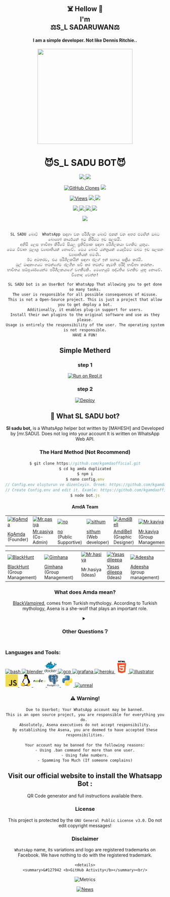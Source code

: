 <h2 align="center"> ☠️ Hellow 🔑 <br>I'm <br>⚖️S_L SADARUWAN⚖️</h1>
<h4 align="center">I am a simple developer. Not like Dennis Ritchie..</h3>

<div align="center">
  <img src="https://i.ibb.co/hszqx2N/IMG-20220128-WA0000.jpg" width="300" height="300">      
  <h1>😈S_L SADU BOT😈</h1>

	  
	
	
<p align="center">
  <a href="https://github.com/BlackVampired/Amdibell">
    <img src="https://komarev.com/ghpvc/?username=BlackVampired&label=Profile%20views&color=ff69b4&label=Profile+Views&style=plastic">

  </a>
  <a href="https://github.com/BlackVampired?tab=followers">
    <img src="https://img.shields.io/github/followers/BlackVampired?color=ff69b4&label=Followers&style=plastic">

  </a>
</p>
	
	
<p align="center">
  <a href="https://github.com/BlackVampired"><img alt="GitHub Clones" src="https://img.shields.io/badge/dynamic/json?style=flat-square&label=Docker pulls&query=count&url=https://github.com/agentnox/8gh32jk565/blob/main/automated_repo.json?raw=True&logo=github"></a>
  
  </a>
  <a href="https://github.com/BlackVampired">
    <img src="https://img.shields.io/docker/image-size/fusuf/whatsasena?style=flat-square&logo=github&label=Image Size">
    
  </a>
</p>

<p align="center">

  <a href="https://github.com/BlackVampired">
    <img src="https://hits.seeyoufarm.com/api/count/incr/badge.svg?url=https%3A%2F%2Fgithub.com%2FBBlackVampired%2FAmdibell&count_bg=%2379C83D&title_bg=%23555555&icon=gitpod.svg&icon_color=%23E7E7E7&title=Views&edge_flat=false" alt="Views"/></a>
  
  </a>
  <a href="https://github.com/BlackVampired/fork">
    <img src="https://img.shields.io/github/forks/BlackVampired/Amdibell?label=Fork&style=social">
    
  </a>
  <a href="https://github.com/BlackVampired/stargazers">
    <img src="https://img.shields.io/github/stars/BlackVampired/Amdibell?style=social">
  </a>
</p>

<p align="center">
  <a href="httsp://github.com/BlackVampired">
    <img src="https://img.shields.io/github/repo-size/BlackVampired/Amdibell?color=purple&label=Repo%20Size&style=plastic">

  </a>
  <a href="httsp://github.com/BlackVampired">
    <img src="https://img.shields.io/github/license/BlackVampired/Amdibell?color=purple&label=License&style=plastic">

  </a>
  <a href="httsp://github.com/BlackVampired">
    <img src="https://img.shields.io/github/languages/top/BlackVampired/Amdibell?color=purple&label=Javascript&style=plastic">

  </a>
  <a href="httsp://github.com/BlackVampired">
    <img src="https://img.shields.io/static/v1?label=Author&message=kg%20Vampired&color=purple&style=plastic">

  </a>
  </p>
 <p align="center">
  <a href="https://wa.me/94761444438">
    <img src="https://img.shields.io/badge/Contact%20Me%20On%20Whatsapp-%20Vampired%20-purple&style=plastic">

  </a>
</p>

```

SL SADU බොට්  WhatsApp සඳහා වන පරිශීලක බොට් එකක් වන අතර එමඟින් ඔබට බොහෝ කාර්යයන් ඉටු කිරීමට ඉඩ සලසයි.
අනිසි ලෙස භාවිතා කිරීමේ සියලු ප්‍රතිවිපාක සඳහා පරිශීලකයා වගකිව යුතුය.
මෙය විවෘත මූලාශ්‍ර ව්‍යාපෘතියක් නොවේ. මෙය බොට් යන්ත්‍රයක් යෙදවීමට ඔබට ඉඩ සලසන ව්‍යාපෘතියක් පමණි.
ඊට අමතරව, එය පරිශීලකයින් සඳහා ප්ලග් ඉන් සහාය සක්‍රීය කරයි.
මුල් මෘදුකාංගයට තමන්ගේම ප්ලගීන සවි කර තමන්ට කැමති පරිදි භාවිතා කරන්න.
භාවිතය සම්පූර්ණයෙන්ම පරිශීලකයාගේ වගකීමකි. මෙහෙයුම් පද්ධතිය වගකිව යුතු නොවේ.
විනොද වෙන්න!
```

```
SL SADU bot is an UserBot for WhatsApp That allowing you to get done so many tasks.
The user is responsible for all possible consequences of misuse.
This is not a Open-Source project. This is just a project that allow you to get deploy a bot.
Additionally, it enables plug-in support for users.
Install their own plugins to the original software and use as they please.
Usage is entirely the responsibility of the user. The operating system is not responsible.
HAVE A FUN!
```
## Simple Metherd

### step 1

[![Run on Repl.it](https://repl.it/badge/github.com/SL-SADU/SL_BOT-SADUWA)](https://replit.com/@KgAmda/Amdibell-QR?v=1)

### step 2

[![Deploy](https://www.herokucdn.com/deploy/button.svg)](https://heroku.com/deploy?template=https://github.com/SL-SADU/SL-SADU-BOT)

## 🔎 What SL SADU bot?
**Sl sadu bot,** is a WhatsApp helper bot written by [MAHESH] and Developed by [mr.SADU]. Does not log into your account It is written on WhatsApp Web API.

### The Hard Method (Not Recommend)
```js
$ git clone https://github.com/kgamdaofficial.git
$ cd kg amda duplicated
$ npm i
$ nano config.env
// Config.env oluşturun ve düzenleyin. Örnek: https://github.com/kgamdaofficial/wiki/config.env-Example
// Create Config.env and edit it. Examle: https://github.com/kgamdaofficial/wiki/config.env-Example
$ node bot.js
```

#### AmdA Team

<table>
										<tbody>
											<tr>
												<td><a href="httsp://github.com/BlackVampired/"><img src="https://i.ibb.co/fqn5sM7/LOGO.jpg" width="100" height="100" alt="KgAmda"></a></td>
												<td><a href="httsp://github.com/BlackVampired/"><img src="https://i.ibb.co/4my3Tvp/LOGO.jpg" width="100" height="100" alt="Mr.pasiya"></a></td>
												<td><a href="httsp://github.com/BlackVampired/"><img src="https://i.ibb.co/6Nb6hkx/LOGO.jpg" width="100" height="100" alt="no"></a></td>
												<td><a href="httsp://github.com/BlackVampired/"><img src="https://i.ibb.co/gdbjswr/LOGO.jpg" width="100" height="100" alt="sithum"></a></td>
												<td><a href="httsp://github.com/BlackVampired/"><img src="https://i.ibb.co/sWjm7g6/LOGO.jpg" width="100" height="100" alt="AmdiBell"></a></td>
										                <td><a href="httsp://github.com/BlackVampired/"><img src="https://i.ibb.co/hYMLjVX/LOGO.jpg" width="100" height="100" alt="Mr.kaviya"></a></td>										                                                                                </tr>
											<tr>
												<td><a href="httsp://github.com/BlackVampired">KgAmda</a></br>(Founder)</td>
												<td><a href="httsp://github.com/BlackVampired/">	Mr.pasiya</a></br>(Co-Admin)</td>
												<td><a href="httsp://github.com/BlackVampired/">no</a></br>(Public Supportive)</td>
												<td><a href="httsp://github.com/BlackVampired">	sithum</a></br>(Web developer)</td>
												<td><a href="httsp://github.com/BlackVampired/">AmdiBell</a></br>(Graphic Designer)</td>
												<td><a href="httsp://github.com/BlackVampired">Mr.kaviya</a></br>(Group Management)</td>
											</tbody>
									</table>
                  <table>
										<tbody>
											<tr>
												<td><a href="httsp://github.com/BlackVampired/"><img src="https://i.ibb.co/3CP2DPR/LOGO.jpg" width="100" height="100" alt="BlackHunt"></a></td>
												<td><a href="httsp://github.com/BlackVampired/"><img src="https://i.ibb.co/cXVY9Yw/LOGO.jpg" width="100" height="100" alt="Gimhana"></a></td>
												<td><a href="httsp://github.com/BlackVampired/"><img src="https://i.ibb.co/nz7BbrN/LOGO.jpg" width="100" height="100" alt="Mr.hasiya"></a></td>
												<td><a href="httsp://github.com/BlackVampired/"><img src="https://i.ibb.co/8gMSvBB/LOGO.jpg" width="100" height="100" alt="Yasas dileepa"></a></td>
												<td><a href="httsp://github.com/BlackVampired/"><img src="https://i.ibb.co/VBzzh95/LOGO.jpg" width="100" height="100" alt="Adeesha"></a></td>
				                                                        </tr>
											<tr>
												<td><a href="httsp://github.com/BlackVampired">BlackHunt</a></br>(Group Management)</td>
												<td><a href="httsp://github.com/BlackVampired/">Gimhana</a></br>(Group Management)</td>
												<td><ahref="httsp://github.com/BlackVampired/">Mr.hasiya</a></br>(Ideas)</td>
												<td><a href="httsp://github.com/BlackVampired">Yasas dileepa</a></br>(Ideas)</td>
												<td><a href="httsp://github.com/BlackVampired">Adeesha</a></br>(group management)</td>
										</tbody>
									</table>


### What does Amda mean?
[BlackVampired](https://tr.wikipedia.org/wiki/Amda), comes from Turkish mythology. According to Turkish mythology, Asena is a she-wolf that plays an important role.

<details>
  <summary><h3>Other Questions ❔</h3></summary>

### Changing Branchs on Local Installation
Amdibell bot uses always **master** branch. If users cloned other branches, they can't able to install it.

</details>

##

<h3 align="left">Languages and Tools:</h3>
<p align="left"> <a href="https://www.gnu.org/software/bash/" target="_blank"> <img src="https://www.vectorlogo.zone/logos/gnu_bash/gnu_bash-icon.svg" alt="bash" width="40" height="40"/> </a> <a href="https://www.blender.org/" target="_blank"> <img src="https://download.blender.org/branding/community/blender_community_badge_white.svg" alt="blender" width="40" height="40"/> </a> <a href="https://www.docker.com/" target="_blank"> <img src="https://raw.githubusercontent.com/devicons/devicon/master/icons/docker/docker-original-wordmark.svg" alt="docker" width="40" height="40"/> </a> <a href="https://cloud.google.com" target="_blank"> <img src="https://www.vectorlogo.zone/logos/google_cloud/google_cloud-icon.svg" alt="gcp" width="40" height="40"/> </a> <a href="https://grafana.com" target="_blank"> <img src="https://www.vectorlogo.zone/logos/grafana/grafana-icon.svg" alt="grafana" width="40" height="40"/> </a> <a href="https://heroku.com" target="_blank"> <img src="https://www.vectorlogo.zone/logos/heroku/heroku-icon.svg" alt="heroku" width="40" height="40"/> </a> <a href="https://www.w3.org/html/" target="_blank"> <img src="https://raw.githubusercontent.com/devicons/devicon/master/icons/html5/html5-original-wordmark.svg" alt="html5" width="40" height="40"/> </a> <a href="https://www.adobe.com/in/products/illustrator.html" target="_blank"> <img src="https://www.vectorlogo.zone/logos/adobe_illustrator/adobe_illustrator-icon.svg" alt="illustrator" width="40" height="40"/> </a> <a href="https://developer.mozilla.org/en-US/docs/Web/JavaScript" target="_blank"> <img src="https://raw.githubusercontent.com/devicons/devicon/master/icons/javascript/javascript-original.svg" alt="javascript" width="40" height="40"/> </a> <a href="https://www.linux.org/" target="_blank"> <img src="https://raw.githubusercontent.com/devicons/devicon/master/icons/linux/linux-original.svg" alt="linux" width="40" height="40"/> </a> <a href="https://nodejs.org" target="_blank"> <img src="https://raw.githubusercontent.com/devicons/devicon/master/icons/nodejs/nodejs-original-wordmark.svg" alt="nodejs" width="40" height="40"/> </a> <a href="https://www.postgresql.org" target="_blank"> <img src="https://raw.githubusercontent.com/devicons/devicon/master/icons/postgresql/postgresql-original-wordmark.svg" alt="postgresql" width="40" height="40"/> </a> <a href="https://www.python.org" target="_blank"> <img src="https://raw.githubusercontent.com/devicons/devicon/master/icons/python/python-original.svg" alt="python" width="40" height="40"/> </a> <a href="https://unrealengine.com/" target="_blank"> <img src="https://raw.githubusercontent.com/kenangundogan/fontisto/036b7eca71aab1bef8e6a0518f7329f13ed62f6b/icons/svg/brand/unreal-engine.svg" alt="unreal" width="40" height="40"/> </a> </p>

### ⚠️ Warning! 
```
Due to Userbot; Your WhatsApp account may be banned.
This is an open source project, you are responsible for everything you do. 
Absolutely, Asena executives do not accept responsibility.
By establishing the Asena, you are deemed to have accepted these responsibilities.

Your account may be banned for the following reasons:
- Using .ban command for more than one user.
- Using fake numbers.
- Spamming Too Much (If someone complains)
```
	  
## Visit our official website to install the Whatsapp Bot :
QR Code generator and full instructions available there.
 
					

### License
This project is protected by the `GNU General Public License v3.0.`
Do not edit copyright messages!

### Disclaimer
`WhatsApp` name, its variations and logo are registered trademarks on Facebook. We have nothing to do with the registered trademark.

	<details>
    <summary>&#127942 <b>GitHub Activity</b></summary><br/>

![Metrics](https://metrics.lecoq.io/kgamdaofficial?template=classic&followup=1&isocalendar=1&languages=1&isocalendar.duration=half-year&config.timezone=IndiaStandardTime%2FIstanbul)

[![News](https://github-readme-stats.vercel.app/api/pin/?username=kgamdaofficial&theme=highcontrast&repo=Amdibell)](https://github.com/kgamdaofficial/Amdibell)

</details>
  

	  

